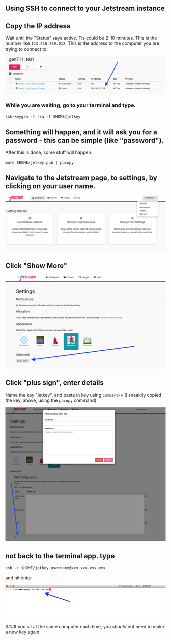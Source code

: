 Using SSH to connect to your Jetstream instance
---

## Copy the IP address
Wait until the "Status" says active. Tis could be 2-10 minutes.
This is the number like `123.456.789.012`. This is the address to the computer you are trying to connect to.

<img src="pics/ten.png" class="img-responsive" alt="">

### While you are waiting, go to your terminal and type.

```
ssh-keygen -t rsa -f $HOME/jetkey
```

## Something will happen, and it will ask you for a password - this can be simple (like "password").
After this is done, some stuff will happen.

```
more $HOME/jetkey.pub | pbcopy
```

## Navigate to the Jetstream page, to settings, by clicking on your user name.

<img src="pics/twelve.png" class="img-responsive" alt="">

## Click "Show More"

<img src="pics/thirteen.png" class="img-responsive" alt="">

## Click "plus sign", enter details
Name the key "jetkey", and paste in key using `command-v` (I sneakily copied the key, above, using the `pbcopy` command)

<img src="pics/fourteen.png" class="img-responsive" alt="">

## not back to the terminal app. type

```
ssh -i $HOME/jetkey username@xxx.xxx.xxx.xxx
```

and hit enter

<img src="pics/eleven.png" class="img-responsive" alt="">

###If you sit at the same computer each time, you *should* not need to make a new key again. 
